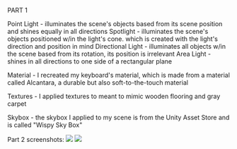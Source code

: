 PART 1

Point Light       - illuminates the scene's objects based from its scene position and shines equally in all directions
Spotlight         - illuminates the scene's objects positioned w/in the light's cone. which is created with the light's direction and position in mind
Directional Light - illuminates all objects w/in the scene based from its rotation, its position is irrelevant
Area Light        - shines in all directions to one side of a rectangular plane

Material          - I recreated my keyboard's material, which is made from a material called Alcantara, a durable but also soft-to-the-touch material

Textures          - I applied textures to meant to mimic wooden flooring and gray carpet

Skybox            - the skybox I applied to my scene is from the Unity Asset Store and is called "Wispy Sky Box"

Part 2 screenshots:
![](images/meterial_inspo.jpg)
![](images/Lab6Screenshot.png)


